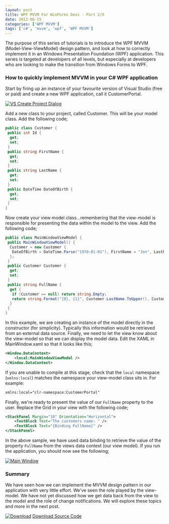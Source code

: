 ```yaml
---
layout: post
title: WPF MVVM For WinForms Devs - Part 2/5
date: 2013-06-15
categories: ['WPF MVVM']
tags: ['c#', 'mvvm', 'wpf', 'WPF MVVM']
---
```


The purpose of this series of tutorials is to introduce the WPF MVVM (Model-View-ViewModel) design pattern, and look at how to correctly implement it in an Windows Presentation Foundation (WPF) application. This series is targeted at developers of all levels, but especially at developers who are looking to make the transition from Windows Forms to WPF.

### How to quickly implement MVVM in your C# WPF application

Start by firing up an instance of your favourite version of Visual Studio (free or paid) and create a new WPF application, call it CustomerPortal.

[![VS Create Project Dialog](https://developerhandbook.com/wp-content/uploads/2013/05/vssavedialog1.jpg)](vssavedialog1.jpg)

Add a new class to your project, called Customer. This will be your model class. Add the following code;

```csharp
public class Customer {
 public int Id {
  get;
  set;
 }
 public string FirstName {
  get;
  set;
 }
 public string LastName {
  get;
  set;
 }
 public DateTime DateOfBirth {
  get;
  set;
 }
}
```

Now create your view model class...remembering that the view-model is responsible for presenting the data within the model to the view. Add the following code;

```csharp
public class MainWindowViewModel {
 public MainWindowViewModel() {
  Customer = new Customer {
   DateOfBirth = DateTime.Parse("1970-01-01"), FirstName = "Jon", LastName = "Preece", Id = 1
  };
 }
 public Customer Customer {
  get;
  set;
 }
 public string FullName {
  get {
   if (Customer == null) return string.Empty;
   return string.Format("{0}, {1}", Customer.LastName.ToUpper(), Customer.FirstName);
  }
 }
}
```

In this example, we are creating an instance of the model directly in the constructor (for simplicity). Typically this information would be retrieved from an external data source. Finally, we need to let the view know about the view-model so that we can display the model data. Edit the XAML in MainWindow.xaml so that it looks like this;

```xml
<Window.DataContext>
	<local:MainWindowViewModel />
</Window.DataContext>
```

If you are unable to compile at this stage, check that the `local` namespace (`xmlns:local`) matches the namespace your view-model class sits in. For example:

```xml
xmlns:local="clr-namespace:CustomerPortal"
```

Finally, we're ready to present the value of our `FullName` property to the user. Replace the Grid in your view with the following code;

```xml
<StackPanel Margin="10" Orientation="Horizontal">
	<TextBlock Text="The customers name: " />
	<TextBlock Text="{Binding FullName}" />
</StackPanel>
```

In the above sample, we have used data binding to retrieve the value of the property `FullName` from the views data context (our view model). If you run the application, you should now see the following;

[![Main Window](https://developerhandbook.com/wp-content/uploads/2013/05/mainwindow1.jpg)](mainwindow1.jpg)

### Summary

We have seen how we can implement the MVVM design pattern in our application with very little effort. We've seen the role played by the view-model. We have not yet discussed how we get data back from the view to the model and the role of change notifications. We will explore these topics and more in the next post.

[![Download](https://developerhandbook.com/wp-content/uploads/2013/05/downloadicon1.png)](downloadicon1.png) [Download Source Code](https://dl.dropboxusercontent.com/u/14543010/CustomerPortal.zip 'Download Source Code')
